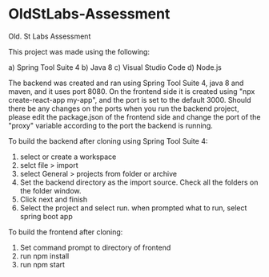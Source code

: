# OldStLabs-Assessment
Old. St Labs Assessment

This project was made using the following:

a) Spring Tool Suite 4
b) Java 8
c) Visual Studio Code
d) Node.js

The backend was created and ran using Spring Tool Suite 4, java 8 and maven, and it uses port 8080. On the frontend side it is created using "npx create-react-app my-app", and the port is set to the default 3000. Should there be any changes on the ports when you run the backend project, please edit the package.json of the frontend side and change the port of the "proxy" variable according to the port the backend is running.

To build the backend after cloning using Spring Tool Suite 4:
1. select or create a workspace
2. selct file > import
3. select General > projects from folder or archive
5. Set the backend directory as the import source. Check all the folders on the folder window.
6. Click next and finish
7. Select the project and select run. when prompted what to run, select spring boot app

To build the frontend after cloning:
1. Set command prompt to directory of frontend
2. run npm install
3. run npm start
